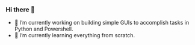 ### Hi there 👋

<!--
**ScrivenerPrime/ScrivenerPrime** is a ✨ _special_ ✨ repository because its `README.md` (this file) appears on your GitHub profile.
-->
- 🔭 I’m currently working on building simple GUIs to accomplish tasks in Python and Powershell.
- 🌱 I’m currently learning everything from scratch.
